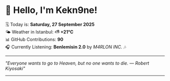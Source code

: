 # 👋 Hello, I'm Kekn9ne!

🗓️ Today is: **Saturday, 27 September 2025**  
🌤️ Weather in Istanbul: **⛅️  +21°C**  
📊 GitHub Contributions: **90**  
🎧 Currently Listening: **Benlemisin 2.0** by *M4RLON INC.* 🎶

---

_"Everyone wants to go to Heaven, but no one wants to die. — *Robert Kiyosaki*"_

---
